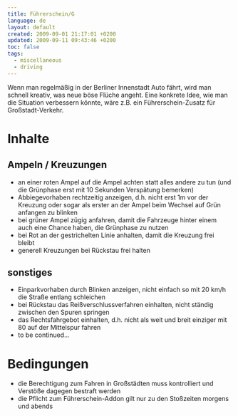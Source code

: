 ```yaml
---
title: Führerschein/G
language: de
layout: default
created: 2009-09-01 21:17:01 +0200
updated: 2009-09-11 09:43:46 +0200
toc: false
tags:
  - miscellaneous
  - driving
---
```

Wenn man regelmäßig in der Berliner Innenstadt Auto fährt, wird man schnell kreativ, was neue böse Flüche angeht. Eine
konkrete Idee, wie man die Situation verbessern könnte, wäre z.B. ein Führerschein-Zusatz für Großstadt-Verkehr.

Inhalte
=======

Ampeln / Kreuzungen
-------------------

* an einer roten Ampel auf die Ampel achten statt alles andere zu tun (und die Grünphase erst mit 10 Sekunden
  Verspätung bemerken)
* Abbiegevorhaben rechtzeitig anzeigen, d.h. nicht erst 1m vor der Kreuzung oder sogar als erster an der Ampel beim
  Wechsel auf Grün anfangen zu blinken
* bei grüner Ampel zügig anfahren, damit die Fahrzeuge hinter einem auch eine Chance haben, die Grünphase zu nutzen
* bei Rot an der gestrichelten Linie anhalten, damit die Kreuzung frei bleibt
* generell Kreuzungen bei Rückstau frei halten


sonstiges
---------

* Einparkvorhaben durch Blinken anzeigen, nicht einfach so mit 20 km/h die Straße entlang schleichen
* bei Rückstau das Reißverschlussverfahren einhalten, nicht ständig zwischen den Spuren springen
* das Rechtsfahrgebot einhalten, d.h. nicht als weit und breit einziger mit 80 auf der Mittelspur fahren
* to be continued…


Bedingungen
===========

* die Berechtigung zum Fahren in Großstädten muss kontrolliert und Verstöße dagegen bestraft werden
* die Pflicht zum Führerschein-Addon gilt nur zu den Stoßzeiten morgens und abends
